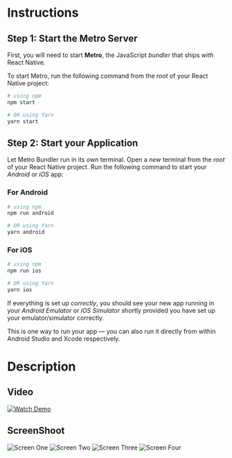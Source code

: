 # Instructions
## Step 1: Start the Metro Server

First, you will need to start **Metro**, the JavaScript _bundler_ that ships _with_ React Native.

To start Metro, run the following command from the _root_ of your React Native project:

```bash
# using npm
npm start

# OR using Yarn
yarn start
```

## Step 2: Start your Application

Let Metro Bundler run in its _own_ terminal. Open a _new_ terminal from the _root_ of your React Native project. Run the following command to start your _Android_ or _iOS_ app:

### For Android

```bash
# using npm
npm run android

# OR using Yarn
yarn android
```

### For iOS

```bash
# using npm
npm run ios

# OR using Yarn
yarn ios
```

If everything is set up _correctly_, you should see your new app running in your _Android Emulator_ or _iOS Simulator_ shortly provided you have set up your emulator/simulator correctly.

This is one way to run your app — you can also run it directly from within Android Studio and Xcode respectively.

# Description

## Video
[![Watch Demo](https://raw.githubusercontent.com/harkindey/Schedule-Picker/main/media/screen-1.jpg)](https://raw.githubusercontent.com/harkindey/Schedule-Picker/main/media/video.mov)

## ScreenShoot

![Screen One](https://raw.githubusercontent.com/harkindey/Schedule-Picker/main/media/screen-1.png)
![Screen Two](https://raw.githubusercontent.com/harkindey/Schedule-Picker/main/media/screen-2.png)
![Screen Three](https://raw.githubusercontent.com/harkindey/Schedule-Picker/main/media/screen-3.png)
![Screen Four](https://raw.githubusercontent.com/harkindey/Schedule-Picker/main/media/screen-4.png)

